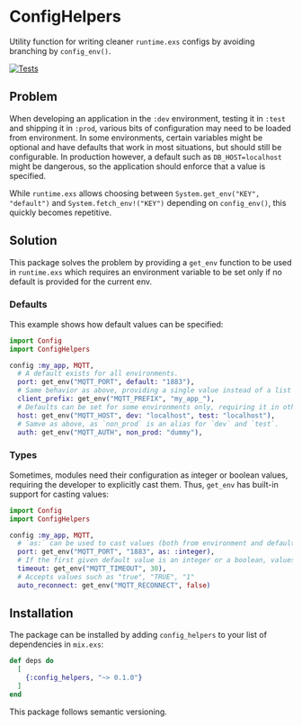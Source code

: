 # ConfigHelpers

Utility function for writing cleaner `runtime.exs` configs by avoiding branching by `config_env()`.

[![Tests](https://github.com/box-id/config_helpers/actions/workflows/ci.yml/badge.svg?branch=main)](https://github.com/box-id/config_helpers/actions/workflows/ci.yml)

## Problem

When developing an application in the `:dev` environment, testing it in `:test` and shipping it in `:prod`, various bits
of configuration may need to be loaded from environment. In some environments, certain variables might be optional and
have defaults that work in most situations, but should still be configurable. In production however, a default such as
`DB_HOST=localhost` might be dangerous, so the application should enforce that a value is specified.

While `runtime.exs` allows choosing between `System.get_env("KEY", "default")` and `System.fetch_env!("KEY")` depending on `config_env()`, this quickly becomes repetitive.

## Solution

This package solves the problem by providing a `get_env` function to be used in `runtime.exs` which requires an environment variable to be set only if no default is provided for the current env.

### Defaults

This example shows how default values can be specified:

```elixir
import Config
import ConfigHelpers

config :my_app, MQTT,
  # A default exists for all environments.
  port: get_env("MQTT_PORT", default: "1883"),
  # Same behavior as above, providing a single value instead of a list is equal to `default: <value>`.
  client_prefix: get_env("MQTT_PREFIX", "my_app_"),
  # Defaults can be set for some environments only, requiring it in others.
  host: get_env("MQTT_HOST", dev: "localhost", test: "localhost"),
  # Samve as above, as `non_prod` is an alias for `dev` and `test`.
  auth: get_env("MQTT_AUTH", non_prod: "dummy"),
```

### Types

Sometimes, modules need their configuration as integer or boolean values, requiring the developer to explicitly cast
them. Thus, `get_env` has built-in support for casting values:

```elixir
import Config
import ConfigHelpers

config :my_app, MQTT,
  # `as:` can be used to cast values (both from environment and defaults) to `:integer` or `:boolean`.
  port: get_env("MQTT_PORT", "1883", as: :integer),
  # If the first given default value is an integer or a boolean, values will automatically be cast to that type.
  timeout: get_env("MQTT_TIMEOUT", 30),
  # Accepts values such as "true", "TRUE", "1"
  auto_reconnect: get_env("MQTT_RECONNECT", false)
```

## Installation

The package can be installed by adding `config_helpers` to your list of dependencies in `mix.exs`:

```elixir
def deps do
  [
    {:config_helpers, "~> 0.1.0"}
  ]
end
```

This package follows semantic versioning.
